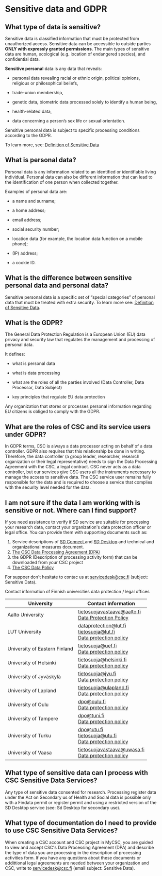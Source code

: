 # Sensitive data and GDPR 

## What type of data is sensitive?

Sensitive data is classified information that must be protected from unauthorized access. Sensitive data can be accessible to outside parties **ONLY with expressly granted permissions**. 
The main types of sensitive data are human, ecological (e.g. location of endangered species), and confidential data.

**Sensitive personal** data is any data that reveals:

* personal data revealing racial or ethnic origin, political opinions, religious or philosophical beliefs,
    
* trade-union membership,
    
* genetic data, biometric data processed solely to identify a human being,
    
* health-related data,
    
* data concerning a person’s sex life or sexual orientation.

Sensitive personal data is subject to specific processing conditions according to the GDPR.

To learn more, see: [Definition of Sensitive Data](https://research.csc.fi/definition-of-sensitive-data) 

## What is personal data?

Personal data is any information related to an identified or identifiable living individual. Personal data can also be different information that can lead to the identification of one person when collected together.

Examples of personal data are:

- a name and surname;
    
- a home address;
    
- email address;
    
- social security number;
    
- location data (for example, the location data function on a mobile phone);
    
- (IP) address;
    
- a cookie ID.
    
 

## What is the difference between sensitive personal data and personal data?
Sensitive personal data is a specific set of “special categories” of personal data that must be treated with extra security. 
To learn more see: [Definition of Sensitive Data](https://research.csc.fi/definition-of-sensitive-data).
    
## What is the GDPR?
The General Data Protection Regulation is a European Union (EU) data privacy and security law that regulates the management and processing of personal data. 

It defines:    

- what is personal data

- what is data processing

- what are the roles of all the parties involved (Data Controller, Data Processor, Data Subject)

- key principles that regulate EU data protection

Any organization that stores or processes personal information regarding EU citizens is obliged to comply with the GDPR. 

## What are the roles of CSC and its service users under GDPR?  
In GDPR terms, CSC is always a data processor acting on behalf of a data controller. GDPR also requires that this relationship be done in writing. Therefore, the data controller (a group leader, researcher, research organization or their legal representative) needs to sign the Data Processing Agreement with the CSC, a legal contract. CSC never acts as a data controller, but our services give CSC users all the instruments necessary to manage the access to sensitive data. The CSC service user remains fully responsible for the data and is required to choose a service that complies with the security level needed for the data. 

## I am not sure if the data I am working with is sensitive or not. Where can I find support?
If you need assistance to verify if SD service are suitable for processing your research data, contact your organization's data protection officer or legal office. You can provide them with supporting documents such as:

1. Service descriptions of [SD Connect ](https://research.csc.fi/-/sd-connect)and [SD Desktop](https://research.csc.fi/en/-/sd-desktop) and technical and organizational measures document. 
2. [The CSC Data Processing Agreement (DPA)](https://research.csc.fi/data-processing-agreement)
3. the GDPR (Description of processing activity form) that can be downloaded from your CSC project
4. [The CSC Data Policy](https://www.csc.fi/en/data-policy)

For suppoer don't hesitate to contac us at servicedesk@csc.fi (subject: Sensitive Data).

Contact information of Finnish universities data protection / legal offices

| **University**  | **Contact information**  |
|---|---|
| Aalto University  | tietosuojavastaava@aalto.fi <br />[Data Protection Policy](https://www.aalto.fi/en/services/aalto-university-data-protection-policy) |
| LUT University  | dataprotection@lut.fi <br />tietosuoja@lut.fi <br />[Data protection policy](https://www.lut.fi/en/data-protection)  |
| University of Eastern Finland  | tietosuoja@uef.fi <br />[Data protection policy](https://www.uef.fi/en/data-protection)  |
| University of Helsinki  | tietosuoja@helsinki.fi <br />[Data protection policy](https://www.helsinki.fi/en/about-us/processing-data-university/data-protection) |
| University of Jyväskylä  | tietosuoja@jyu.fi <br />[Data protection policy](https://www.jyu.fi/en/data-privacy-at-the-university-of-jyvaskyla) |
| University of Lapland  | tietosuoja@ulapland.fi <br />[Data protection policy](https://www.ulapland.fi/EN/About-us/Our-principles/Data-protection) |
| University of Oulu  | dpo@oulu.fi <br />[Data protection policy](https://www.oulu.fi/en/data-privacy-notice) |
| University of Tampere  | dpo@tuni.fi <br />[Data protection policy](https://www.tuni.fi/en/research/responsible-science-and-research/data-protection) |
| University of Turku  | dpo@utu.fi <br />tietosuoja@utu.fi <br />[Data protection policy](https://www.utu.fi/en/privacy/notice) |
| University of Vaasa  | tietosuojavastaava@uwasa.fi <br />[Data protection policy](https://www.uwasa.fi/en/data-protection) |

## What type of sensitive data can I process with CSC Sensitive Data Services?
Any type of sensitive data consented for research. Processing register data under the Act on Secondary us of Health and Social data is possible only with a Findata permit or register permit and using a restricted version of the SD Desktop service (see: Sd Desktop for secondary use).

## What type of documentation do I need to provide to use CSC Sensitive Data Services?

When creating a CSC account and CSC project in MyCSC, you are guided to view and accept CSC's Data Processing Agreement (DPA) and describe the type of data you are processing in the description of processing activities form. 
If you have any questions about these documents or addittional legal agreements are needed between your organization and CSC, write to servicedesk@csc.fi (email subject: Sensitive Data).



